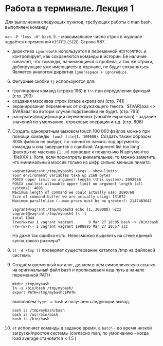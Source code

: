 # Работа в терминале. Лекция 1
Для выполнения следующих пунктов, требующих работы с man bash, выполняем команду 

`man -P "less -N" bash`.
5. - максимальное число строк в журнале задаётся переменной `HISTFILESIZE`. Строка 587.
   - директива `ignoreboth` используется в переменной `HISTCONTROL` и контролирует, как сохраняются команды в истории. Её наличие означает, что команды, начинающиеся с пробела, а так же строки, дублирующие уже имеющиеся в журнале, не будут сохраняться. Является аналогом директив `ignorespace + ignoredups`.
6. Фигурные скобки `{}` используются для: 
- группировки команд (строка 196) в т.ч. при определении функций (стр. 293)
- создания массивов строк (brace expansion) (стр. 741)
- экранирования переменных от окружающего текста: `${VAR}aaa <> $VARaaa' во воторм случае подстановки не будет. (стр. 793)
- раскрытия/модификации переменных (variable expansion) - задание значений по умолчанию, строковые операции и т.д. (стр. 806)
7. Создать однократным вызовом touch 100 000 файлов можно при помощи команды 
` touch file{1..100000}`. 
Создать таким образом 300k файлов не выйдет, т.к. кончится память под аргументы команды и она завершится с ошибкой 'Argument list too long' (раскрытие массива `{1..N}` приводит к появлению N аргументов 'fileXXX').
Хотя, если посмотреть внимательнее, то можно заметить, что минимальный массив только из цифр сильно меньше лимита:
   ```
   vagrant@vagrant:/tmp/mybash$ xargs --show-limits
   Your environment variables take up 2168 bytes
   POSIX upper limit on argument length (this system): 2092936
   POSIX smallest allowable upper limit on argument length (all systems): 4096
   Maximum length of command we could actually use: 2090768
   Size of command buffer we are actually using: 131072
   Maximum parallelism (--max-procs must be no greater): 2147483647
   
   vagrant@vagrant:/tmp/mybash$ echo {1..300000} >zzz
   vagrant@vagrant:/tmp/mybash$ ls -l
   total 1944
   lrwxrwxrwx 1 vagrant vagrant       9 Mar 27 18:05 bash -> /bin/bash
   -rw-rw-r-- 1 vagrant vagrant 1988895 Mar 27 20:57 zzz
   ```
   Но даже так ошибка есть. Невозможно выделить на стеке единый кусок такого размера?


8. `[[ -d /tmp ]]` проверяет существование каталога /tmp на файловой системе. 
9. Создаём временный каталог, делаем в нём символическую ссылку на оригинальный файл bash и прописываем наш путь в начало переменной PATH:
   ```
   mkdir /tmp/mybash
   ln -s /bin/bash /tmp/mybash/
   export PATH=/tmp/mybash:$PATH 
   ```
   выполняем `type -a bash` и получаем следующий вывод:
   ```
   bash is /tmp/mybash/bash
   bash is /usr/bin/bash
   bash is /bin/bash
   ```
10. `at` исполняет команды в заданое время, а `batch` - во время низкой загрузки/простоя системы (согласно man, по умолчанию - когда load average становится < 1.5 )